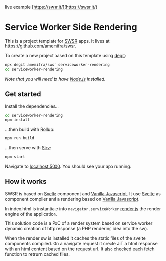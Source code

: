 live example [https://swsr.it/](https://swsr.it/)


# Service Worker Side Rendering

This is a project template for [SWSR](https://swsr.it) apps. It lives at https://github.com/amemifra/swsr.

To create a new project based on this template using [degit](https://github.com/Rich-Harris/degit):

```bash
npx degit amemifra/swsr serviceworker-rendering
cd serviceworker-rendering
```

*Note that you will need to have [Node.js](https://nodejs.org) installed.*


## Get started

Install the dependencies...

```bash
cd serviceworker-rendering
npm install
```

...then build with [Rollup](https://rollupjs.org):

```bash
npm run build
```

...then serve with [Sirv](https://www.npmjs.com/package/sirv):

```bash
npm start
```

Navigate to [localhost:5000](http://localhost:5000). You should see your app running.

## How it works

SWSR is based on [Svelte](https://svelte.dev) component and [Vanilla Javascript](https://developer.mozilla.org/en-US/docs/Web/JavaScript). It use [Svelte](https://svelte.dev) as component compiler and a rendering based on [Vanilla Javascript](https://developer.mozilla.org/en-US/docs/Web/JavaScript).

In index.html is instantiate into `navigator.serviceWorker` [render.js](https://github.com/amemifra/swsr/blob/master/public/render.js) the render engine of the application.

This solution code is a PoC of a render system based on service worker dynamic creation of http response (a PHP rendering idea into the sw).

When the render sw is installed it caches the static files of the svelte components compiled. On a navigate request it create JiT a html response with an html content based on the request url. It also checked each fetch function to retrurn cached files.
